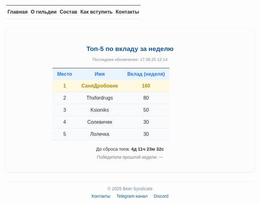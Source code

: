 <style>
/* Общие стили */
body {
  font-family: Arial, sans-serif;
  max-width: 800px;
  margin: 0 auto;
  padding: 20px;
  color: #333;
}

/* Навигационное меню */
.nav-table {
  width: 100%;
  border-collapse: collapse;
  margin-bottom: 30px;
}
.nav-table td {
  text-align: center;
  padding: 12px 5px;
  border-bottom: 2px solid #f0f0f0;
}
.nav-link {
  color: #2d2d2d;
  text-decoration: none;
  font-weight: 600;
  transition: color 0.2s;
}
.nav-link:hover {
  color: #e3b108;
}

/* Блок топа */
.top-section {
  background: #fcfcfd;
  border-radius: 12px;
  padding: 25px;
  margin-bottom: 30px;
  box-shadow: 0 2px 10px rgba(0,0,0,0.05);
}
.section-title {
  font-size: 1.5em;
  text-align: center;
  margin-bottom: 15px;
  color: #145ba0;
}
.update-time {
  text-align: center;
  color: #888;
  margin-bottom: 20px;
  font-size: 0.95em;
}

/* Таблица топа */
.leaderboard-table {
  width: 100%;
  max-width: 500px; /* Фиксированная ширина для выравнивания */
  margin: 0 auto; /* Центрирование */
  border-collapse: collapse;
}
.leaderboard-table th {
  background: #eaf4ff;
  color: #2979ff;
  padding: 10px 15px;
  text-align: center;
  font-weight: 700;
}
.leaderboard-table td {
  padding: 10px 15px;
  text-align: center;
  border-bottom: 1px solid #e4e8ee;
}
.leaderboard-table tr:nth-child(2) td {
  background: #fff9e2;
  color: #bd890b;
  font-weight: 700;
}
.leaderboard-table tr:not(:nth-child(2)) td {
  background: #f8fafc;
}

/* Таймер и победители */
.timer {
  text-align: center;
  margin: 20px 0 10px;
  font-size: 1.05em;
}
.winners {
  text-align: center;
  color: #7a7a7a;
  margin-bottom: 15px;
}

/* Футер */
.footer {
  text-align: center;
  margin-top: 30px;
  padding-top: 15px;
  border-top: 1px solid #eee;
  color: #789;
}
.footer-links {
  margin-top: 8px;
}
.footer-links a {
  color: #145ba0;
  text-decoration: none;
  margin: 0 8px;
}
.footer-links a:hover {
  text-decoration: underline;
}

/* Адаптивность */
@media (max-width: 600px) {
  .nav-table td {
    padding: 8px 3px;
    font-size: 0.9em;
  }
  .leaderboard-table {
    max-width: 95%;
  }
}
</style>

<!-- Навигация -->
<table class="nav-table">
  <tr>
    <td><a href="/Beer-Syndicate/" class="nav-link">Главная</a></td>
    <td><a href="/Beer-Syndicate/about" class="nav-link">О гильдии</a></td>
    <td><a href="/Beer-Syndicate/members" class="nav-link">Состав</a></td>
    <td><a href="/Beer-Syndicate/recruit" class="nav-link">Как вступить</a></td>
    <td><a href="/Beer-Syndicate/contacts" class="nav-link">Контакты</a></td>
  </tr>
</table>

<!-- Блок топа -->
<div class="top-section">
  <h2 class="section-title">Топ-5 по вкладу за неделю</h2>
  <div class="update-time">Последнее обновление: 17.06.25 12:14</div>
  
  <table class="leaderboard-table">
    <tr>
      <th>Место</th>
      <th>Имя</th>
      <th>Вклад (неделя)</th>
    </tr>
    <tr>
      <td>1</td>
      <td>СаняДробовик</td>
      <td>160</td>
    </tr>
    <tr>
      <td>2</td>
      <td>Thxfordrugs</td>
      <td>80</td>
    </tr>
    <tr>
      <td>3</td>
      <td>Ksioniks</td>
      <td>50</td>
    </tr>
    <tr>
      <td>4</td>
      <td>Солевичек</td>
      <td>30</td>
    </tr>
    <tr>
      <td>5</td>
      <td>Лолечка</td>
      <td>30</td>
    </tr>
  </table>
  
  <div class="timer">
    До сброса топа: <strong>4д 11ч 23м 32с</strong>
  </div>
  <div class="winners">
    Победители прошлой недели: ---
  </div>
</div>

<!-- Футер -->
<div class="footer">
  <div>© 2025 Beer-Syndicate</div>
  <div class="footer-links">
    <a href="/Beer-Syndicate/contacts">Контакты</a>
    <a href="https://t.me/BeerSyndicate_aa" target="_blank">Telegram-канал</a>
    <a href="https://discord.gg/wnCxVG2m" target="_blank">Discord</a>
  </div>
</div>

<!-- Скрипт таймера -->
<script>
  function updateTimer() {
    const now = new Date();
    const nextSaturday = new Date();
    const daysUntilSaturday = (6 - now.getDay() + 7) % 7;
    nextSaturday.setDate(now.getDate() + daysUntilSaturday);
    nextSaturday.setHours(23, 59, 0, 0);

    if (now.getDay() === 6 && now.getHours() < 23) {
      nextSaturday.setDate(now.getDate());
    }

    const diff = nextSaturday - now;
    const days = Math.floor(diff / (1000 * 60 * 60 * 24));
    const hours = Math.floor((diff % (1000 * 60 * 60 * 24)) / (1000 * 60 * 60));
    const minutes = Math.floor((diff % (1000 * 60 * 60)) / (1000 * 60));
    const seconds = Math.floor((diff % (1000 * 60)) / 1000);

    document.querySelector('.timer strong').textContent = 
      `${days}д ${hours}ч ${minutes}м ${seconds}с`;
  }
  updateTimer();
  setInterval(updateTimer, 1000);
</script>
